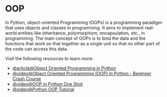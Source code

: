 # OOP

In Python, object-oriented Programming (OOPs) is a programming paradigm that uses objects and classes in programming. It aims to implement real-world entities like inheritance, polymorphism, encapsulation, etc., in programming. The main concept of OOPs is to bind the data and the functions that work on that together as a single unit so that no other part of the code can access this data.

Visit the following resources to learn more:

- [@article@Object Oriented Programming in Python](https://realpython.com/python3-object-oriented-programming/)
- [@video@Object Oriented Programming (OOP) In Python - Beginner Crash Course](https://www.youtube.com/watch?v=-pEs-Bss8Wc/)
- [@video@OOP in Python One Shot](https://www.youtube.com/watch?v=Ej_02ICOIgs)
- [@video@Python OOP Tutorial](https://www.youtube.com/watch?v=IbMDCwVm63M)
